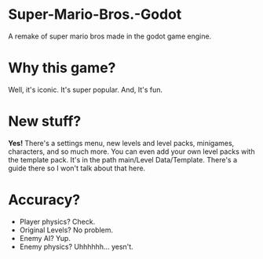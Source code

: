 # Super-Mario-Bros.-Godot
A remake of super mario bros made in the godot game engine.

# Why this game?
Well, it's iconic. It's super popular. And, It's fun.

# New stuff?
**Yes!** There's a settings menu, new levels and level packs, minigames, characters, and so much more. You can even add your own level packs with the template pack. It's in the path main/Level Data/Template. There's a guide there so I won't talk about that here.

# Accuracy?
- Player physics? Check. 
- Original Levels? No problem.
- Enemy AI? Yup.
- Enemy physics? Uhhhhhh... yesn't.
